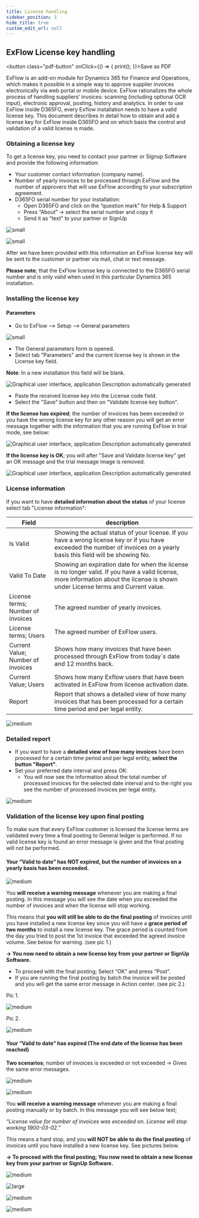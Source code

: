 ```yaml
---
title: License handling
sidebar_position: 3
hide_title: true
custom_edit_url: null
---
```

## ExFlow License key handling 
<button class="pdf-button" onClick={() => { print(); }}>Save as PDF</button>

ExFlow is an add-on module for Dynamics 365 for Finance and Operations, which makes it possible in a simple way to approve supplier invoices electronically via web portal or mobile device. ExFlow rationalizes the whole process of handling suppliers’ invoices: scanning (including optional OCR input), electronic approval, posting, history and analytics.
In order to use ExFlow inside D365FO, every Exflow installation needs to have a valid license key. 
This document describes in detail how to obtain and add a license key for ExFlow inside D365FO and on which basis the control and validation of a valid license is made.

### Obtaining a license key
To get a license key, you need to contact your partner or Signup Software and provide the following information:

- Your customer contact information (company name).
- Number of yearly invoices to be processed through ExFlow and the number of approvers that will use ExFlow according to your subscription agreement.
- D365FO serial number for your installation:
    - Open D365FO and click on the “question mark” for Help & Support
    - Press “About” -> select the serial number and copy it
    - Send it as “text” to your partner or SignUp

![small](@site/static/img/media/image402.png)

![small](@site/static/img/media/image403.png)

After we have been provided with this information an ExFlow license key will be sent to the customer or partner via mail, chat or text message. 

**Please note**; that the ExFlow license key is connected to the D365FO serial number and is only valid when used in this particular Dynamics 365 installation.

### Installing the license key
#### Parameters

- Go to ExFlow –> Setup –> General parameters

![small](@site/static/img/media/image404.png)

- The General parameters form is opened. 
- Select tab "Parameters" and the current license key is shown in the License key field. 

**Note**: In a new installation this field will be blank.

![Graphical user interface, application Description automatically generated](@site/static/img/media/image405.png)

- Paste the received license key into the License code field.
- Select the "Save" button and then on "Validate license key button".

**If the license has expired**; the number of invoices has been exceeded or you have the wrong license key for any other reason you will get an error message together with the information that you are running ExFlow in trial mode, see below:

![Graphical user interface, application Description automatically generated](@site/static/img/media/image406.png)

**If the license key is OK**; you will after "Save and Validate license key" get an OK message and the trial message image is removed.

![Graphical user interface, application Description automatically generated](@site/static/img/media/image407.png)

### License information
If you want to have **detailed information about the status** of your license select tab "License information":

| Field | description |
| ---- | ---- |
| Is Valid |  Showing the actual status of your license. If you have a wrong license key or if you have exceeded the number of invoices on a yearly basis this field will be showing No. |
| Valid To Date | Showing an expiration date for when the license is no longer valid. If you have a valid license, more information about the license is shown under License terms and Current value.|
| License terms; Number of invoices | The agreed number of yearly invoices.|
| License terms; Users | The agreed number of ExFlow users.|
| Current Value; Number of invoices | Shows how many invoices that have been processed through ExFlow from today´s date and 12 months back.|
| Current Value; Users |Shows how many Exflow users that have been activated in ExFlow from license activation date.|
|Report | Report that shows a detailed view of how many invoices that has been processed for a certain time period and per legal entity.|

![medium](@site/static/img/media/image408.png)

### Detailed report
- If you want to have a **detailed view of how many invoices** have been processed for a certain time period and per legal entity, **select the button "Report"**. 
- Set your preferred date interval and press OK:
    - You will now see the information about the total number of processed invoices for the selected date interval and to the right you see the number of processed invoices per legal entity.

![medium](@site/static/img/media/image409.png)


### Validation of the license key upon final posting

To make sure that every ExFlow customer is licensed the license terms are validated every time a final posting to General ledger is performed. 
If no valid license key is found an error message is given and the final posting will not be performed. 

#### Your “Valid to date” has NOT expired, but the number of invoices on a yearly basis has been exceeded.

![medium](@site/static/img/media/image410.png)

You **will receive a warning message** whenever you are making a final posting. 
In this message you will see the date when you exceeded the number of invoices and when the license will stop working. 

This means that **you will still be able to do the final posting** of invoices until you have installed a new license key since you will have a **grace period of two months** to install a new license key. 
The grace period is counted from the day you tried to post the 1st invoice that exceeded the agreed invoice volume. See below for warning. (see pic 1.)

**-> You now need to obtain a new license key from your partner or SignUp Software.**

- To proceed with the final posting; Select “OK” and press “Post”. 
- If you are running the final posting by batch the invoice will be posted and you will get the same error message in Action center. (see pic 2.)
 
Pic 1.

![medium](@site/static/img/media/image411.png)

Pic 2.

![medium](@site/static/img/media/image412.png)

#### Your “Valid to date” has expired (The end date of the license has been reached)
**Two scenarios**; number of invoices is exceeded or not exceeded -> Gives the same error messages.

![medium](@site/static/img/media/image413.png)


![medium](@site/static/img/media/image414.png)

You **will receive a warning message** whenever you are making a final posting manually or by batch. 
In this message you will see below text;

*“License value for number of invoices was exceeded on. License will stop working 1900-03-02.”*

This means a hard stop, and you **will NOT be able to do the final posting** of invoices until you have installed a new license key. See pictures below.

**-> To proceed with the final posting; You now need to obtain a new license key from your partner or SignUp Software.**


![medium](@site/static/img/media/image415.png)


![large](@site/static/img/media/image416.png)


![medium](@site/static/img/media/image417.png)


![medium](@site/static/img/media/image418.png)
